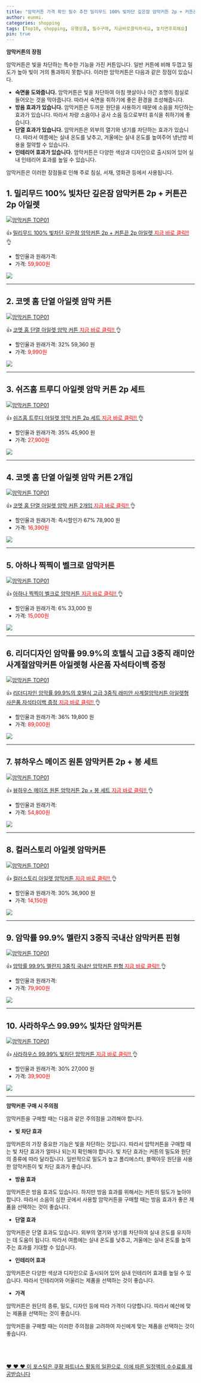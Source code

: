 ```yaml
---
title: "암막커튼 가격 확인 필수 추천 밀리무드 100% 빛차단 깊은잠 암막커튼 2p + 커튼끈 2p 아일렛 비교 장점 구매가이드"
author: eunmi.
categories: shopping
tags: [Top10, shopping, 유행상품, 필수구매, 지금바로클릭하세요, 놓치면후회해요]
pin: true
---
```

**암막커튼의 장점**

암막커튼은 빛을 차단하는 특수한 기능을 가진 커튼입니다. 일반 커튼에 비해 두껍고 밀도가 높아 빛이 거의 통과하지 못합니다. 이러한 암막커튼은 다음과 같은 장점이 있습니다.

* **숙면을 도와줍니다.** 암막커튼은 빛을 차단하여 아침 햇살이나 야간 조명이 침실로 들어오는 것을 막아줍니다. 따라서 숙면을 취하기에 좋은 환경을 조성해줍니다.
* **방음 효과가 있습니다.** 암막커튼은 두꺼운 원단을 사용하기 때문에 소음을 차단하는 효과가 있습니다. 따라서 차량 소음이나 공사 소음 등으로부터 휴식을 취하기에 좋습니다.
* **단열 효과가 있습니다.** 암막커튼은 외부의 열기와 냉기를 차단하는 효과가 있습니다. 따라서 여름에는 실내 온도를 낮추고, 겨울에는 실내 온도를 높여주어 냉난방 비용을 절약할 수 있습니다.
* **인테리어 효과가 있습니다.** 암막커튼은 다양한 색상과 디자인으로 출시되어 있어 실내 인테리어 효과를 높일 수 있습니다.

암막커튼은 이러한 장점들로 인해 주로 침실, 서재, 영화관 등에서 사용됩니다.

   

## 1. 밀리무드 100% 빛차단 깊은잠 암막커튼 2p + 커튼끈 2p 아일렛

[![암막커튼 TOP01](https://thumbnail6.coupangcdn.com/thumbnails/remote/230x230ex/image/vendor_inventory/b2b9/a0f8846e8ae65610493d8fa033c5e538c4efbc1766d0d2736c8d9dd9cc93.png)](https://link.coupang.com/re/AFFSDP?lptag=AF3617701&subid=GithubCoopas&pageKey=7549825668&traceid=V0-153&itemId=17858053015&vendorItemId=85021355696)


👍 [밀리무드 100% 빛차단 깊은잠 암막커튼 2p + 커튼끈 2p 아일렛 <font color=red> 지금 바로 클릭!! </font> ](https://link.coupang.com/re/AFFSDP?lptag=AF3617701&subid=GithubCoopas&pageKey=7549825668&traceid=V0-153&itemId=17858053015&vendorItemId=85021355696) 👌 


- 할인율과 원래가격: 
- 가격: <span style='color:red'>59,900원</span>

[![](/discount_price.png)](https://link.coupang.com/re/AFFSDP?lptag=AF3617701&subid=GithubCoopas&pageKey=7549825668&traceid=V0-153&itemId=17858053015&vendorItemId=85021355696)

---


   

## 2. 코멧 홈 단열 아일렛 암막 커튼

[![암막커튼 TOP01](https://thumbnail6.coupangcdn.com/thumbnails/remote/230x230ex/image/retail/images/7364858296727398-40993382-5c99-44e8-85ac-8477e90bf8d5.jpg)](https://link.coupang.com/re/AFFSDP?lptag=AF3617701&subid=GithubCoopas&pageKey=180352941&traceid=V0-153&itemId=2299059486&vendorItemId=84147362548)


👍 [코멧 홈 단열 아일렛 암막 커튼 <font color=red> 지금 바로 클릭!! </font> ](https://link.coupang.com/re/AFFSDP?lptag=AF3617701&subid=GithubCoopas&pageKey=180352941&traceid=V0-153&itemId=2299059486&vendorItemId=84147362548) 👌 


- 할인율과 원래가격: 32%  59,360   원
- 가격: <span style='color:red'>9,990원</span>

[![](/discount_price.png)](https://link.coupang.com/re/AFFSDP?lptag=AF3617701&subid=GithubCoopas&pageKey=180352941&traceid=V0-153&itemId=2299059486&vendorItemId=84147362548)

---


   

## 3. 쉬즈홈 트루디 아일렛 암막 커튼 2p 세트

[![암막커튼 TOP01](https://thumbnail7.coupangcdn.com/thumbnails/remote/230x230ex/image/retail/images/3669932945720673-0651d75d-f8ba-42bf-ac12-d6a4904dbc49.jpg)](https://link.coupang.com/re/AFFSDP?lptag=AF3617701&subid=GithubCoopas&pageKey=5581290949&traceid=V0-153&itemId=125143272&vendorItemId=3255615523)


👍 [쉬즈홈 트루디 아일렛 암막 커튼 2p 세트 <font color=red> 지금 바로 클릭!! </font> ](https://link.coupang.com/re/AFFSDP?lptag=AF3617701&subid=GithubCoopas&pageKey=5581290949&traceid=V0-153&itemId=125143272&vendorItemId=3255615523) 👌 


- 할인율과 원래가격: 35%  45,900   원
- 가격: <span style='color:red'>27,900원</span>

[![](/discount_price.png)](https://link.coupang.com/re/AFFSDP?lptag=AF3617701&subid=GithubCoopas&pageKey=5581290949&traceid=V0-153&itemId=125143272&vendorItemId=3255615523)

---


   

## 4. 코멧 홈 단열 아일렛 암막 커튼 2개입

[![암막커튼 TOP01](https://thumbnail9.coupangcdn.com/thumbnails/remote/230x230ex/image/retail/images/6599491629301926-4d334e81-2396-4f5e-a2cd-d16ad0e64ca5.jpg)](https://link.coupang.com/re/AFFSDP?lptag=AF3617701&subid=GithubCoopas&pageKey=6711426204&traceid=V0-153&itemId=16836540975&vendorItemId=84015868076)


👍 [코멧 홈 단열 아일렛 암막 커튼 2개입 <font color=red> 지금 바로 클릭!! </font> ](https://link.coupang.com/re/AFFSDP?lptag=AF3617701&subid=GithubCoopas&pageKey=6711426204&traceid=V0-153&itemId=16836540975&vendorItemId=84015868076) 👌 


- 할인율과 원래가격: 즉시할인가 67%  78,900   원
- 가격: <span style='color:red'>16,390원</span>

[![](/discount_price.png)](https://link.coupang.com/re/AFFSDP?lptag=AF3617701&subid=GithubCoopas&pageKey=6711426204&traceid=V0-153&itemId=16836540975&vendorItemId=84015868076)

---


   

## 5. 아하나 찍찍이 벨크로 암막커튼

[![암막커튼 TOP01](https://thumbnail6.coupangcdn.com/thumbnails/remote/230x230ex/image/vendor_inventory/bed3/621dd28dd38029a91dfb81e917a83186874e411c80d3500223a2e86a7e10.jpg)](https://link.coupang.com/re/AFFSDP?lptag=AF3617701&subid=GithubCoopas&pageKey=7683282416&traceid=V0-153&itemId=19518392958&vendorItemId=86627079164)


👍 [아하나 찍찍이 벨크로 암막커튼 <font color=red> 지금 바로 클릭!! </font> ](https://link.coupang.com/re/AFFSDP?lptag=AF3617701&subid=GithubCoopas&pageKey=7683282416&traceid=V0-153&itemId=19518392958&vendorItemId=86627079164) 👌 


- 할인율과 원래가격: 6%  33,000   원
- 가격: <span style='color:red'>15,000원</span>

[![](/discount_price.png)](https://link.coupang.com/re/AFFSDP?lptag=AF3617701&subid=GithubCoopas&pageKey=7683282416&traceid=V0-153&itemId=19518392958&vendorItemId=86627079164)

---


   

## 6. 리더디자인 암막률 99.9%의 호텔식 고급 3중직 래미안 사계절암막커튼 아일렛형 사은품 자석타이백 증정

[![암막커튼 TOP01](https://thumbnail7.coupangcdn.com/thumbnails/remote/230x230ex/image/vendor_inventory/233a/4a66e071b9c7deb6175261fa396ba2c830cbcc2da88165cfeb7fa2bdc0f6.jpg)](https://link.coupang.com/re/AFFSDP?lptag=AF3617701&subid=GithubCoopas&pageKey=6825698621&traceid=V0-153&itemId=16191006528&vendorItemId=83386153305)


👍 [리더디자인 암막률 99.9%의 호텔식 고급 3중직 래미안 사계절암막커튼 아일렛형 사은품 자석타이백 증정 <font color=red> 지금 바로 클릭!! </font> ](https://link.coupang.com/re/AFFSDP?lptag=AF3617701&subid=GithubCoopas&pageKey=6825698621&traceid=V0-153&itemId=16191006528&vendorItemId=83386153305) 👌 


- 할인율과 원래가격: 36%  19,800   원
- 가격: <span style='color:red'>89,000원</span>

[![](/discount_price.png)](https://link.coupang.com/re/AFFSDP?lptag=AF3617701&subid=GithubCoopas&pageKey=6825698621&traceid=V0-153&itemId=16191006528&vendorItemId=83386153305)

---


   

## 7. 뷰하우스 메이즈 원톤 암막커튼 2p + 봉 세트

[![암막커튼 TOP01](https://thumbnail10.coupangcdn.com/thumbnails/remote/230x230ex/image/retail/images/4613152433106695-815f41a8-78e4-4fd9-a665-44d026b1c675.jpg)](https://link.coupang.com/re/AFFSDP?lptag=AF3617701&subid=GithubCoopas&pageKey=5372913328&traceid=V0-153&itemId=7958825082&vendorItemId=75247890268)


👍 [뷰하우스 메이즈 원톤 암막커튼 2p + 봉 세트 <font color=red> 지금 바로 클릭!! </font> ](https://link.coupang.com/re/AFFSDP?lptag=AF3617701&subid=GithubCoopas&pageKey=5372913328&traceid=V0-153&itemId=7958825082&vendorItemId=75247890268) 👌 


- 할인율과 원래가격: 
- 가격: <span style='color:red'>54,800원</span>

[![](/discount_price.png)](https://link.coupang.com/re/AFFSDP?lptag=AF3617701&subid=GithubCoopas&pageKey=5372913328&traceid=V0-153&itemId=7958825082&vendorItemId=75247890268)

---


   

## 8. 컬러스토리 아일렛 암막커튼

[![암막커튼 TOP01](https://thumbnail8.coupangcdn.com/thumbnails/remote/230x230ex/image/retail/images/3586130349913272-9aea097c-ee08-4e8c-9b00-015f23d9b76d.jpg)](https://link.coupang.com/re/AFFSDP?lptag=AF3617701&subid=GithubCoopas&pageKey=1287289&traceid=V0-153&itemId=5583340&vendorItemId=3007074783)


👍 [컬러스토리 아일렛 암막커튼 <font color=red> 지금 바로 클릭!! </font> ](https://link.coupang.com/re/AFFSDP?lptag=AF3617701&subid=GithubCoopas&pageKey=1287289&traceid=V0-153&itemId=5583340&vendorItemId=3007074783) 👌 


- 할인율과 원래가격: 30%  36,900   원
- 가격: <span style='color:red'>14,150원</span>

[![](/discount_price.png)](https://link.coupang.com/re/AFFSDP?lptag=AF3617701&subid=GithubCoopas&pageKey=1287289&traceid=V0-153&itemId=5583340&vendorItemId=3007074783)

---


   

## 9. 암막률 99.9% 멜란지 3중직 국내산 암막커튼 핀형

[![암막커튼 TOP01](https://thumbnail9.coupangcdn.com/thumbnails/remote/230x230ex/image/vendor_inventory/4677/af1dbee47f57a37009b0809f78136a80c5f1e35f5ac973f5738586eb6b88.jpg)](https://link.coupang.com/re/AFFSDP?lptag=AF3617701&subid=GithubCoopas&pageKey=7605900793&traceid=V0-153&itemId=20131585273&vendorItemId=87113394629)


👍 [암막률 99.9% 멜란지 3중직 국내산 암막커튼 핀형 <font color=red> 지금 바로 클릭!! </font> ](https://link.coupang.com/re/AFFSDP?lptag=AF3617701&subid=GithubCoopas&pageKey=7605900793&traceid=V0-153&itemId=20131585273&vendorItemId=87113394629) 👌 


- 할인율과 원래가격: 
- 가격: <span style='color:red'>79,900원</span>

[![](/discount_price.png)](https://link.coupang.com/re/AFFSDP?lptag=AF3617701&subid=GithubCoopas&pageKey=7605900793&traceid=V0-153&itemId=20131585273&vendorItemId=87113394629)

---


   

## 10. 사라하우스 99.99% 빛차단 암막커튼

[![암막커튼 TOP01](https://thumbnail6.coupangcdn.com/thumbnails/remote/230x230ex/image/retail/images/3728709446456636-e9ccfd62-54c5-41fd-b1d9-412ba15ca952.jpg)](https://link.coupang.com/re/AFFSDP?lptag=AF3617701&subid=GithubCoopas&pageKey=1474420347&traceid=V0-153&itemId=14397682046&vendorItemId=81641835786)


👍 [사라하우스 99.99% 빛차단 암막커튼 <font color=red> 지금 바로 클릭!! </font> ](https://link.coupang.com/re/AFFSDP?lptag=AF3617701&subid=GithubCoopas&pageKey=1474420347&traceid=V0-153&itemId=14397682046&vendorItemId=81641835786) 👌 


- 할인율과 원래가격: 30%  27,000   원
- 가격: <span style='color:red'>39,900원</span>

[![](/discount_price.png)](https://link.coupang.com/re/AFFSDP?lptag=AF3617701&subid=GithubCoopas&pageKey=1474420347&traceid=V0-153&itemId=14397682046&vendorItemId=81641835786)

---
**암막커튼 구매 시 주의점**

암막커튼을 구매할 때는 다음과 같은 주의점을 고려해야 합니다.

* **빛 차단 효과**

암막커튼의 가장 중요한 기능은 빛을 차단하는 것입니다. 따라서 암막커튼을 구매할 때는 빛 차단 효과가 얼마나 되는지 확인해야 합니다. 빛 차단 효과는 커튼의 밀도와 원단의 종류에 따라 달라집니다. 일반적으로 밀도가 높고 폴리에스터, 블랙아웃 원단을 사용한 암막커튼이 빛 차단 효과가 좋습니다.

* **방음 효과**

암막커튼은 방음 효과도 있습니다. 하지만 방음 효과를 위해서는 커튼의 밀도가 높아야 합니다. 따라서 소음이 심한 곳에서 사용할 암막커튼을 구매할 때는 방음 효과가 좋은 제품을 선택하는 것이 좋습니다.

* **단열 효과**

암막커튼은 단열 효과도 있습니다. 외부의 열기와 냉기를 차단하여 실내 온도를 유지하는 데 도움이 됩니다. 따라서 여름에는 실내 온도를 낮추고, 겨울에는 실내 온도를 높여주는 효과를 기대할 수 있습니다.

* **인테리어 효과**

암막커튼은 다양한 색상과 디자인으로 출시되어 있어 실내 인테리어 효과를 높일 수 있습니다. 따라서 인테리어와 어울리는 제품을 선택하는 것이 좋습니다.

* **가격**

암막커튼은 원단의 종류, 밀도, 디자인 등에 따라 가격이 다양합니다. 따라서 예산에 맞는 제품을 선택하는 것이 좋습니다.

암막커튼을 구매할 때는 이러한 주의점을 고려하여 자신에게 맞는 제품을 선택하는 것이 좋습니다.<br><br><br><br><br> [ ❤ ❤ ❤ 이 포스팅은 쿠팡 파트너스 활동의 일환으로, 이에 따른 일정액의 수수료를 제공받습니다](https://link.coupang.com/a/bcEFyh)